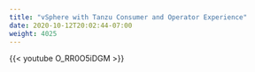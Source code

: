 ```yaml
---
title: "vSphere with Tanzu Consumer and Operator Experience"
date: 2020-10-12T20:02:44-07:00
weight: 4025
---
```

{{< youtube O_RR0O5iDGM >}}
